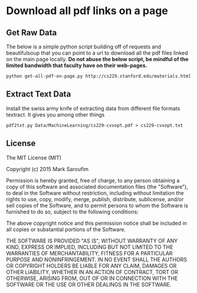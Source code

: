 # Download all pdf links on a page

## Get Raw Data

The below is a simple python script building off of requests and beautifulsoup that you can point to a url to download all the pdf files linked on the main page locally. **Do not abuse the below script, be mindful of the limited bandwidth that faculty have on their web-pages.**

```
python get-all-pdf-on-page.py http://cs229.stanford.edu/materials.html
```

## Extract Text Data

Install the swiss army knife of extracting data from different file formats textract. It gives you among other things 

```
pdf2txt.py Data/MachineLearning/cs229-cvxopt.pdf > cs229-cvxopt.txt
```

## License

The MIT License (MIT)

Copyright (c) 2015 Mark Saroufim

Permission is hereby granted, free of charge, to any person obtaining a copy
of this software and associated documentation files (the "Software"), to deal
in the Software without restriction, including without limitation the rights
to use, copy, modify, merge, publish, distribute, sublicense, and/or sell
copies of the Software, and to permit persons to whom the Software is
furnished to do so, subject to the following conditions:

The above copyright notice and this permission notice shall be included in
all copies or substantial portions of the Software.

THE SOFTWARE IS PROVIDED "AS IS", WITHOUT WARRANTY OF ANY KIND, EXPRESS OR
IMPLIED, INCLUDING BUT NOT LIMITED TO THE WARRANTIES OF MERCHANTABILITY,
FITNESS FOR A PARTICULAR PURPOSE AND NONINFRINGEMENT. IN NO EVENT SHALL THE
AUTHORS OR COPYRIGHT HOLDERS BE LIABLE FOR ANY CLAIM, DAMAGES OR OTHER
LIABILITY, WHETHER IN AN ACTION OF CONTRACT, TORT OR OTHERWISE, ARISING FROM,
OUT OF OR IN CONNECTION WITH THE SOFTWARE OR THE USE OR OTHER DEALINGS IN
THE SOFTWARE.
